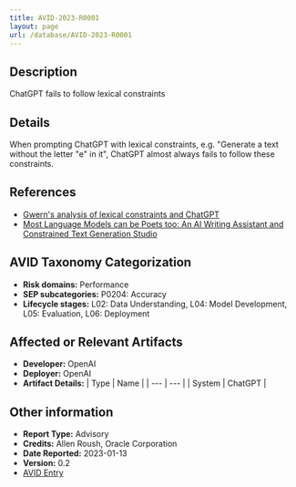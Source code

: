 ```yaml
---
title: AVID-2023-R0001
layout: page
url: /database/AVID-2023-R0001
---
```


## Description

ChatGPT fails to follow lexical constraints

## Details

When prompting ChatGPT with lexical constraints, e.g. "Generate a text without the letter "e" in it", ChatGPT almost always fails to follow these constraints. 

## References

- [Gwern's analysis of lexical constraints and ChatGPT](https://www.gwern.net/GPT-3#bpes)
- [Most Language Models can be Poets too: An AI Writing Assistant and Constrained Text Generation Studio](https://paperswithcode.com/paper/most-language-models-can-be-poets-too-an-ai)

## AVID Taxonomy Categorization

- **Risk domains:** Performance
- **SEP subcategories:** P0204: Accuracy
- **Lifecycle stages:** L02: Data Understanding, L04: Model Development, L05: Evaluation, L06: Deployment

## Affected or Relevant Artifacts

- **Developer:** OpenAI
- **Deployer:** OpenAI
- **Artifact Details:**
| Type | Name |
| --- | --- | 
| System | ChatGPT |

## Other information

- **Report Type:** Advisory
- **Credits:** Allen Roush, Oracle Corporation
- **Date Reported:** 2023-01-13
- **Version:** 0.2
- [AVID Entry](https://github.com/avidml/avid-db/tree/main/reports/2023/AVID-2023-R0001.json)


